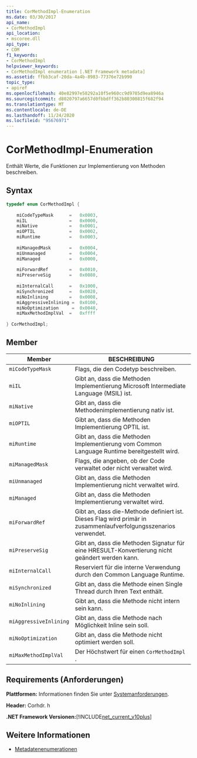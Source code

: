 ```yaml
---
title: CorMethodImpl-Enumeration
ms.date: 03/30/2017
api_name:
- CorMethodImpl
api_location:
- mscoree.dll
api_type:
- COM
f1_keywords:
- CorMethodImpl
helpviewer_keywords:
- CorMethodImpl enumeration [.NET Framework metadata]
ms.assetid: ffbb3caf-20da-4a4b-8983-77376e72b990
topic_type:
- apiref
ms.openlocfilehash: 40e82997e58292a10f5e960cc9d9785d9ea8946a
ms.sourcegitcommit: d8020797a6657d0fbbdff362b80300815f682f94
ms.translationtype: MT
ms.contentlocale: de-DE
ms.lasthandoff: 11/24/2020
ms.locfileid: "95676971"
---
```

# <a name="cormethodimpl-enumeration"></a>CorMethodImpl-Enumeration

Enthält Werte, die Funktionen zur Implementierung von Methoden beschreiben.  
  
## <a name="syntax"></a>Syntax  
  
```cpp  
typedef enum CorMethodImpl {  
  
    miCodeTypeMask      =   0x0003,  
    miIL                =   0x0000,  
    miNative            =   0x0001,  
    miOPTIL             =   0x0002,  
    miRuntime           =   0x0003,  
  
    miManagedMask       =   0x0004,  
    miUnmanaged         =   0x0004,  
    miManaged           =   0x0000,  
  
    miForwardRef        =   0x0010,  
    miPreserveSig       =   0x0080,  
  
    miInternalCall      =   0x1000,  
    miSynchronized      =   0x0020,  
    miNoInlining        =   0x0008,  
    miAggressiveInlining =  0x0100,  
    miNoOptimization     =  0x0040,  
    miMaxMethodImplVal  =   0xffff  
  
} CorMethodImpl;  
```  
  
## <a name="members"></a>Member  
  
|Member|BESCHREIBUNG|  
|------------|-----------------|  
|`miCodeTypeMask`|Flags, die den Codetyp beschreiben.|  
|`miIL`|Gibt an, dass die Methoden Implementierung Microsoft Intermediate Language (MSIL) ist.|  
|`miNative`|Gibt an, dass die Methodenimplementierung nativ ist.|  
|`miOPTIL`|Gibt an, dass die Methoden Implementierung OPTIL ist.|  
|`miRuntime`|Gibt an, dass die Methoden Implementierung vom Common Language Runtime bereitgestellt wird.|  
|`miManagedMask`|Flags, die angeben, ob der Code verwaltet oder nicht verwaltet wird.|  
|`miUnmanaged`|Gibt an, dass die Methoden Implementierung nicht verwaltet wird.|  
|`miManaged`|Gibt an, dass die Methoden Implementierung verwaltet wird.|  
|`miForwardRef`|Gibt an, dass die-Methode definiert ist. Dieses Flag wird primär in zusammenlaufverfolgungsszenarios verwendet.|  
|`miPreserveSig`|Gibt an, dass die Methoden Signatur für eine HRESULT-Konvertierung nicht geändert werden kann.|  
|`miInternalCall`|Reserviert für die interne Verwendung durch den Common Language Runtime.|  
|`miSynchronized`|Gibt an, dass die Methode einen Single Thread durch Ihren Text enthält.|  
|`miNoInlining`|Gibt an, dass die Methode nicht intern sein kann.|  
|`miAggressiveInlining`|Gibt an, dass die Methode nach Möglichkeit Inline sein soll.|  
|`miNoOptimization`|Gibt an, dass die Methode nicht optimiert werden soll.|  
|`miMaxMethodImplVal`|Der Höchstwert für einen `CorMethodImpl` .|  
  
## <a name="requirements"></a>Requirements (Anforderungen)  

 **Plattformen:** Informationen finden Sie unter [Systemanforderungen](../../get-started/system-requirements.md).  
  
 **Header:** Corhdr. h  
  
 **.NET Framework Versionen:**[!INCLUDE[net_current_v10plus](../../../../includes/net-current-v10plus-md.md)]  
  
## <a name="see-also"></a>Weitere Informationen

- [Metadatenenumerationen](metadata-enumerations.md)
